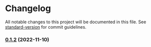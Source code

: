 # Changelog

All notable changes to this project will be documented in this file. See [standard-version](https://github.com/conventional-changelog/standard-version) for commit guidelines.

### [0.1.2](https://github.com/auser/pgmem/compare/v0.1.1...v0.1.2) (2022-11-10)
